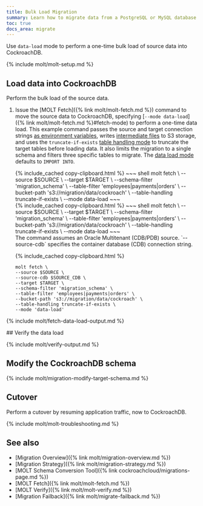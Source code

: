 ```yaml
---
title: Bulk Load Migration
summary: Learn how to migrate data from a PostgreSQL or MySQL database into a CockroachDB cluster.
toc: true
docs_area: migrate
---
```


Use `data-load` mode to perform a one-time bulk load of source data into CockroachDB.

{% include molt/molt-setup.md %}

## Load data into CockroachDB

Perform the bulk load of the source data.

1. Issue the [MOLT Fetch]({% link molt/molt-fetch.md %}) command to move the source data to CockroachDB, specifying [`--mode data-load`]({% link molt/molt-fetch.md %}#fetch-mode) to perform a one-time data load. This example command passes the source and target connection strings [as environment variables](#secure-connections), writes [intermediate files](#intermediate-file-storage) to S3 storage, and uses the `truncate-if-exists` [table handling mode](#table-handling-mode) to truncate the target tables before loading data. It also limits the migration to a single schema and filters three specific tables to migrate. The [data load mode](#data-load-mode) defaults to `IMPORT INTO`.

	<section class="filter-content" markdown="1" data-scope="postgres">
	{% include_cached copy-clipboard.html %}
	~~~ shell
	molt fetch \
	--source $SOURCE \
	--target $TARGET \
	--schema-filter 'migration_schema' \
	--table-filter 'employees|payments|orders' \
	--bucket-path 's3://migration/data/cockroach' \
	--table-handling truncate-if-exists \
	--mode data-load
	~~~
	</section>

	<section class="filter-content" markdown="1" data-scope="mysql">
	{% include_cached copy-clipboard.html %}
	~~~ shell
	molt fetch \
	--source $SOURCE \
	--target $TARGET \
	--schema-filter 'migration_schema' \
	--table-filter 'employees|payments|orders' \
	--bucket-path 's3://migration/data/cockroach' \
	--table-handling truncate-if-exists \
	--mode data-load
	~~~
	</section>

	<section class="filter-content" markdown="1" data-scope="oracle">
	The command assumes an Oracle Multitenant (CDB/PDB) source. `--source-cdb` specifies the container database (CDB) connection string.

	{% include_cached copy-clipboard.html %}
	~~~ shell
	molt fetch \
	--source $SOURCE \
	--source-cdb $SOURCE_CDB \
	--target $TARGET \
	--schema-filter 'migration_schema' \
	--table-filter 'employees|payments|orders' \
	--bucket-path 's3://migration/data/cockroach' \
	--table-handling truncate-if-exists \
	--mode 'data-load'
	~~~
	</section>

{% include molt/fetch-data-load-output.md %}

<section class="filter-content" markdown="1" data-scope="postgres mysql">
## Verify the data load

{% include molt/verify-output.md %}
</section>

## Modify the CockroachDB schema

{% include molt/migration-modify-target-schema.md %}

## Cutover

Perform a cutover by resuming application traffic, now to CockroachDB.

{% include molt/molt-troubleshooting.md %}

## See also

- [Migration Overview]({% link molt/migration-overview.md %})
- [Migration Strategy]({% link molt/migration-strategy.md %})
- [MOLT Schema Conversion Tool]({% link cockroachcloud/migrations-page.md %})
- [MOLT Fetch]({% link molt/molt-fetch.md %})
- [MOLT Verify]({% link molt/molt-verify.md %})
- [Migration Failback]({% link molt/migrate-failback.md %})